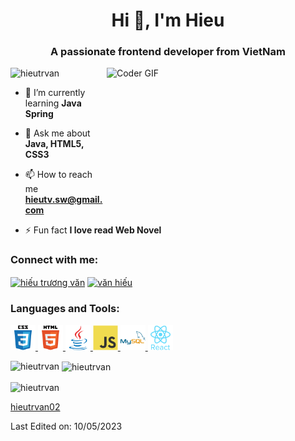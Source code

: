 <h1 align="center">Hi 👋, I'm Hieu</h1>
<h3 align="center">A passionate frontend developer from VietNam</h3>
<img align="right" alt="Coder GIF" height=250 width=350 src="https://miro.medium.com/max/1360/0*7Q3yvSIv_t0ioJ-Z.gif" />

<p align="left"> <img src="https://komarev.com/ghpvc/?username=hieutrvan&label=Profile%20views&color=0e75b6&style=flat" alt="hieutrvan" /> </p>

- 🌱 I’m currently learning **Java Spring**

- 💬 Ask me about **Java, HTML5, CSS3**

- 📫 How to reach me **hieutv.sw@gmail.com**

- ⚡ Fun fact **I love read Web Novel**

<h3 align="left">Connect with me:</h3>
<p align="left">
<a href="https://www.linkedin.com/in/hieutrvan02" target="blank"><img align="center" src="https://raw.githubusercontent.com/rahuldkjain/github-profile-readme-generator/master/src/images/icons/Social/linked-in-alt.svg" alt="hiếu trương văn" height="30" width="40" /></a>
<a href="https://www.facebook.com/vanhieu0201/" target="blank"><img align="center" src="https://raw.githubusercontent.com/rahuldkjain/github-profile-readme-generator/master/src/images/icons/Social/facebook.svg" alt="văn hiếu" height="30" width="40" /></a>
</p>

<h3 align="left">Languages and Tools:</h3>
<p align="left"> <a href="https://www.w3schools.com/css/" target="_blank" rel="noreferrer"> <img src="https://raw.githubusercontent.com/devicons/devicon/master/icons/css3/css3-original-wordmark.svg" alt="css3" width="40" height="40"/> </a> <a href="https://www.w3.org/html/" target="_blank" rel="noreferrer"> <img src="https://raw.githubusercontent.com/devicons/devicon/master/icons/html5/html5-original-wordmark.svg" alt="html5" width="40" height="40"/> </a> <a href="https://www.java.com" target="_blank" rel="noreferrer"> <img src="https://raw.githubusercontent.com/devicons/devicon/master/icons/java/java-original.svg" alt="java" width="40" height="40"/> </a> <a href="https://developer.mozilla.org/en-US/docs/Web/JavaScript" target="_blank" rel="noreferrer"> <img src="https://raw.githubusercontent.com/devicons/devicon/master/icons/javascript/javascript-original.svg" alt="javascript" width="40" height="40"/> </a> <a href="https://www.mysql.com/" target="_blank" rel="noreferrer"> <img src="https://raw.githubusercontent.com/devicons/devicon/master/icons/mysql/mysql-original-wordmark.svg" alt="mysql" width="40" height="40"/> </a> <a href="https://reactjs.org/" target="_blank" rel="noreferrer"> <img src="https://raw.githubusercontent.com/devicons/devicon/master/icons/react/react-original-wordmark.svg" alt="react" width="40" height="40"/> </a> </p>

<p><img align="left" src="https://github-readme-stats.vercel.app/api/top-langs?username=hieutrvan02&show_icons=true&locale=en&layout=compact" alt="hieutrvan" /></p>

<p>&nbsp;<img align="center" src="https://github-readme-stats.vercel.app/api?username=hieutrvan02&show_icons=true&locale=en" alt="hieutrvan" /></p>

<p><img align="center" src="https://github-readme-streak-stats.herokuapp.com/?user=hieutrvan02&" alt="hieutrvan" /></p>
  
[hieutrvan02](https://github.com/hieutrvan02)

Last Edited on: 10/05/2023
